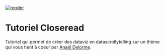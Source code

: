 <!-- badges: start -->
[![render](https://github.com/SSM-Agriculture/tutoriel-closeread/actions/workflows/publish.yml/badge.svg)](https://github.com/SSM-Agriculture/tutoriel-closeread/actions)
<!-- badges: end -->

# Tutoriel Closeread

Tutoriel qui permet de créer des dataviz en datascrollytelling sur un thème qui vous tient à coeur par [Anaël Delorme](https://github.com/anaelDelorme).

